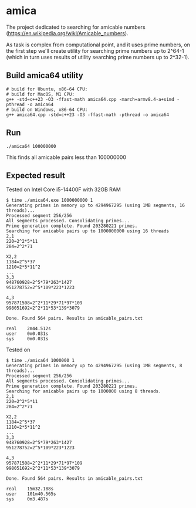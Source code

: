 # amica

The project dedicated to searching for amicable numbers (https://en.wikipedia.org/wiki/Amicable_numbers).

As task is complex from computational point, and it uses prime numbers, on the first step we'll create utility for
searching prime numbers up to 2^64-1 (which in turn uses results of utility searching prime numbers up to 2^32-1).

## Build amica64 utility

```shell
# build for Ubuntu, x86-64 CPU:
# build for MacOS, M1 CPU:
g++ -std=c++23 -O3 -ffast-math amica64.cpp -march=armv8.4-a+simd -pthread -o amica64
# build on Windows, x86-64 CPU:
g++ amica64.cpp -std=c++23 -O3 -ffast-math -pthread -o amica64
```

## Run

```shell
./amica64 100000000
```
This finds all amicable pairs less than 100000000

## Expected result

Tested on Intel Core i5-14400F with 32GB RAM
```shell
$ time ./amica64.exe 1000000000 1
Generating primes in memory up to 4294967295 (using 1MB segments, 16 threads)...
Processed segment 256/256
All segments processed. Consolidating primes...
Prime generation complete. Found 203280221 primes.
Searching for amicable pairs up to 1000000000 using 16 threads
2,1
220=2^2*5*11
284=2^2*71

X2,2
1184=2^5*37
1210=2*5*11^2
...
3,3
948760928=2^5*79*263*1427
951278752=2^5*109*223*1223

4,3
957871508=2^2*11*29*71*97*109
998051692=2^2*11*53*139*3079

Done. Found 564 pairs. Results in amicable_pairs.txt

real    2m44.512s
user    0m0.031s
sys     0m0.031s
```

Tested on 
```shell
$ time ./amica64 1000000 1
Generating primes in memory up to 4294967295 (using 1MB segments, 8 threads)...
Processed segment 256/256
All segments processed. Consolidating primes...
Prime generation complete. Found 203280221 primes.
Searching for amicable pairs up to 1000000 using 8 threads.
2,1
220=2^2*5*11
284=2^2*71

X2,2
1184=2^5*37
1210=2*5*11^2
...
3,3
948760928=2^5*79*263*1427
951278752=2^5*109*223*1223

4,3
957871508=2^2*11*29*71*97*109
998051692=2^2*11*53*139*3079

Done. Found 564 pairs. Results in amicable_pairs.txt

real    15m32.188s
user    101m40.565s
sys     0m3.487s
```